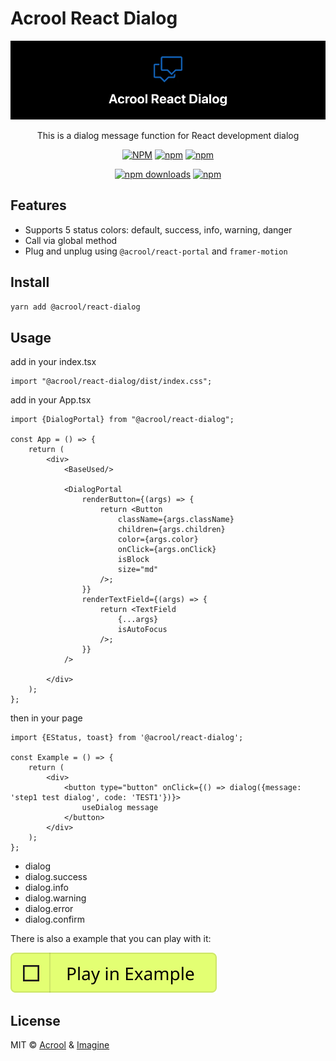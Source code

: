 # Acrool React Dialog

<a href="https://acrool-react-dialog.pages.dev/" title="Acrool React Dialog - This is a dialog message function for React development dialog">
    <img src="https://raw.githubusercontent.com/acrool/acrool-react-dialog/main/example/public/og.webp" alt="Acrool React Dialog Logo"/>
</a>

<p align="center">
    This is a dialog message function for React development dialog
</p>

<div align="center">

[![NPM](https://img.shields.io/npm/v/@acrool/react-dialog.svg?style=for-the-badge)](https://www.npmjs.com/package/@acrool/react-dialog)
[![npm](https://img.shields.io/bundlejs/size/@acrool/react-dialog?style=for-the-badge)](https://github.com/acrool/@acrool/react-dialog/blob/main/LICENSE)
[![npm](https://img.shields.io/npm/l/@acrool/react-dialog?style=for-the-badge)](https://github.com/acrool/react-dialog/blob/main/LICENSE)

[![npm downloads](https://img.shields.io/npm/dm/@acrool/react-dialog.svg?style=for-the-badge)](https://www.npmjs.com/package/@acrool/react-dialog)
[![npm](https://img.shields.io/npm/dt/@acrool/react-dialog.svg?style=for-the-badge)](https://www.npmjs.com/package/@acrool/react-dialog)

</div>




## Features

- Supports 5 status colors: default, success, info, warning, danger
- Call via global method
- Plug and unplug using `@acrool/react-portal` and `framer-motion`

## Install

```bash
yarn add @acrool/react-dialog
```

## Usage

add in your index.tsx
```tst
import "@acrool/react-dialog/dist/index.css";
```

add in your App.tsx

```tsx
import {DialogPortal} from "@acrool/react-dialog";

const App = () => {
    return (
        <div>
            <BaseUsed/>

            <DialogPortal
                renderButton={(args) => {
                    return <Button
                        className={args.className}
                        children={args.children}
                        color={args.color}
                        onClick={args.onClick}
                        isBlock
                        size="md"
                    />;
                }}
                renderTextField={(args) => {
                    return <TextField
                        {...args}
                        isAutoFocus
                    />;
                }}
            />
            
        </div>
    );
};
```

then in your page
```tsx
import {EStatus, toast} from '@acrool/react-dialog';

const Example = () => {
    return (
        <div>
            <button type="button" onClick={() => dialog({message: 'step1 test dialog', code: 'TEST1'})}>
                useDialog message
            </button>
        </div>
    );
};
```

- dialog
- dialog.success
- dialog.info
- dialog.warning
- dialog.error
- dialog.confirm


There is also a example that you can play with it:

[![Play react-editext-example](https://raw.githubusercontent.com/acrool/acrool-react-dialog/main/play-in-example-button.svg)](https://acrool-react-dialog.pages.dev)


## License

MIT © [Acrool](https://github.com/acrool) & [Imagine](https://github.com/imagine10255)
